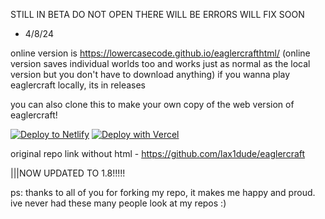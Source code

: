 STILL IN BETA
DO NOT OPEN THERE WILL BE ERRORS
WILL FIX SOON
- 4/8/24

online version is https://lowercasecode.github.io/eaglercrafthtml/
(online version saves individual worlds too and works just as normal as the local version but you don't have to download anything)
if you wanna play eaglercraft locally, its in releases

you can also clone this to make your own copy of the web version of eaglercraft!

[![Deploy to Netlify](https://www.netlify.com/img/deploy/button.svg)](https://app.netlify.com/start/deploy?repository=https://github.com/svaaps/eaglercrafthtml)
[![Deploy with Vercel](https://vercel.com/button)](https://vercel.com/new/clone?repository-url=https%3A%2F%2Fgithub.com%2Fsvaaps%2Feaglercrafthtml%2F)


original repo link without html - https://github.com/lax1dude/eaglercraft

|||NOW UPDATED TO 1.8!!!!!


ps: thanks to all of you for forking my repo, it makes me happy and proud. ive never had these many people look at my repos :)
